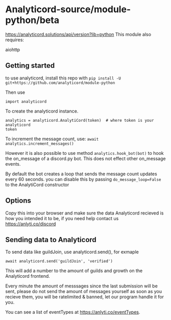 # Analyticord-source/module-python/beta
https://analyticord.solutions/api/version?lib=python
This module also requires:

aiohttp

## Getting started
to use analyticord, install this repo with `pip install -U git+https://github.com/analyticord/module-python`

Then use
```
import analyticord
```

To create the analyticord instance.
```
analytics = analyticord.AnalytiCord(token)  # where token is your analyticord
token
```

To increment the message count, use:
```await analytics.increment_messages()```

However it is also possible to use method `analytics.hook_bot(bot)` to hook the
on_message of a discord.py bot.
This does not effect other on_message events.

By default the bot creates a loop that sends the message count updates every 60
seconds. you can disable this by passing `do_message_loop=False` to the
AnalytiCord constructor

## Options
Copy this into your browser and make sure the data Analyticord recieved is how you intended it to be, if you need help contact us
https://anlyti.co/discord

## Sending data to Analyticord

To send data like guildJoin, use analyticord.send(), for exmaple
```
await analyticord.send('guildJoin', 'verified')
```
This will add a number to the amount of guilds and growth on the Analyticord frontend.

Every minute the amount of messsages since the last submission will be sent, please do not send the amount of messages yourself as soon as you recieve them, you will be ratelimited & banned, let our program handle it for you.

You can see a list of eventTypes at https://anlyti.co/eventTypes.
